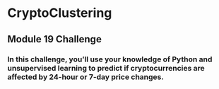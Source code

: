 # CryptoClustering

## Module 19 Challenge

### In this challenge, you’ll use your knowledge of Python and unsupervised learning to predict if cryptocurrencies are affected by 24-hour or 7-day price changes.
